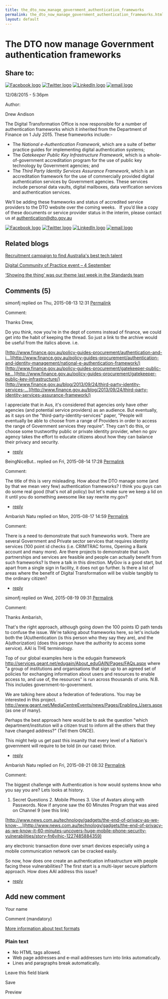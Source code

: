 ```yaml
---
title: the_dto_now_manage_government_authentication_frameworks
permalink: the_dto_now_manage_government_authentication_frameworks.html
layout: default
---
```

The DTO now manage Government authentication frameworks
=======================================================

Share to:
---------

[![Facebook logo](https://www.dto.gov.au/profiles/govcms/modules/features/govcms_share_links/images/facebook.png)](http://www.facebook.com/sharer.php?u=https%3A//www.dto.gov.au/blog/dto-now-manage-government-authentication-frameworks&t=The%20DTO%20now%20manage%20Government%20authentication%20frameworks%20 "Share on Facebook") [![Twitter logo](https://www.dto.gov.au/profiles/govcms/modules/features/govcms_share_links/images/twitter.png)](http://twitter.com/share?url=https%3A//www.dto.gov.au/blog/dto-now-manage-government-authentication-frameworks&text=The%20DTO%20now%20manage%20Government%20authentication%20frameworks%20 "Share this on Twitter") [![LinkedIn logo](https://www.dto.gov.au/profiles/govcms/modules/features/govcms_share_links/images/linkedin.png)](http://www.linkedin.com/shareArticle?mini=true&url=https%3A//www.dto.gov.au/blog/dto-now-manage-government-authentication-frameworks&title=The%20DTO%20now%20manage%20Government%20authentication%20frameworks%20&summary=The%20Digital%20Transformation%20Office%20is%20now%20responsible%20for%20a%20number%20of%20authentication%20frameworks%20which%20it%20inherited%20from%20the%20Department%20of%20Finance%20on%201%20July%202015.These%20frameworks%20include%3A-&source=Digital%20Transformation%20Office "Publish this post to LinkedIn") [![email logo](https://www.dto.gov.au/profiles/govcms/modules/features/govcms_share_links/images/email.png)](mailto:?subject=The%20DTO%20now%20manage%20Government%20authentication%20frameworks%20&body=https%3A//www.dto.gov.au/blog/dto-now-manage-government-authentication-frameworks "Share via email")

12/08/2015 - 5:36pm

Author: 

Drew Andison

The Digital Transformation Office is now responsible for a number of authentication frameworks which it inherited from the Department of Finance on 1 July 2015.
These frameworks include:-

-   The *National e-Authentication Framework*, which are a suite of better practice guides for implementing digital authentication systems;
-   The *Gatekeeper Public Key Infrastructure Framework*, which is a whole-of-government accreditation program for the use of public key technology by Government agencies; and
-   The *Third Party Identity Services Assurance Framework*, which is an accreditation framework for the use of commercially provided digital authentication services by Government agencies. These services include personal data vaults, digital mailboxes, data verification services and authentication services.

We’ll be adding these frameworks and status of accredited service providers to the DTO website over the coming weeks.  
If you’d like a copy of these documents or service provider status in the interim, please contact us at <authentication@dto.gov.au>

[![Facebook logo](https://www.dto.gov.au/profiles/govcms/modules/features/govcms_share_links/images/facebook.png)](http://www.facebook.com/sharer.php?u=https%3A//www.dto.gov.au/blog/dto-now-manage-government-authentication-frameworks&t=The%20DTO%20now%20manage%20Government%20authentication%20frameworks%20 "Share on Facebook") [![Twitter logo](https://www.dto.gov.au/profiles/govcms/modules/features/govcms_share_links/images/twitter.png)](http://twitter.com/share?url=https%3A//www.dto.gov.au/blog/dto-now-manage-government-authentication-frameworks&text=The%20DTO%20now%20manage%20Government%20authentication%20frameworks%20 "Share this on Twitter") [![LinkedIn logo](https://www.dto.gov.au/profiles/govcms/modules/features/govcms_share_links/images/linkedin.png)](http://www.linkedin.com/shareArticle?mini=true&url=https%3A//www.dto.gov.au/blog/dto-now-manage-government-authentication-frameworks&title=The%20DTO%20now%20manage%20Government%20authentication%20frameworks%20&summary=The%20Digital%20Transformation%20Office%20is%20now%20responsible%20for%20a%20number%20of%20authentication%20frameworks%20which%20it%20inherited%20from%20the%20Department%20of%20Finance%20on%201%20July%202015.These%20frameworks%20include%3A-&source=Digital%20Transformation%20Office "Publish this post to LinkedIn") [![email logo](https://www.dto.gov.au/profiles/govcms/modules/features/govcms_share_links/images/email.png)](mailto:?subject=The%20DTO%20now%20manage%20Government%20authentication%20frameworks%20&body=https%3A//www.dto.gov.au/blog/dto-now-manage-government-authentication-frameworks "Share via email")

Related blogs
-------------

[Recruitment campaign to find Australia's best tech talent](../node/foi_act_and_information_publication_scheme.md)

[Digital Community of Practice event – 4 September](../node/foi_act_and_information_publication_scheme.md)

[‘Showing the thing’ was our theme last week in the Standards team](../node/foi_act_and_information_publication_scheme.md)

Comments (5)
------------

simonfj replied on Thu, 2015-08-13 12:31 [Permalink](16foi_act_and_information_publication_scheme.md#comment-1686)

Comment: 

Thanks Drew,

Do you think, now you're in the dept of comms instead of finance, we could get into the habit of keeping the thread. So just a link to the archive would be useful from the italics above. i.e.

[http://www.finance.gov.au/policy-guides-procurement/authentication-and-i...](http://www.finance.gov.au/policy-guides-procurement/authentication-and-identity-management/national-e-authentication-framework/)
 [http://www.finance.gov.au/policy-guides-procurement/gatekeeper-public-ke...](http://www.finance.gov.au/policy-guides-procurement/gatekeeper-public-key-infrastructure/)
 [http://www.finance.gov.au/blog/2013/09/24/third-party-identity-services-...](http://www.finance.gov.au/blog/2013/09/24/third-party-identity-services-assurance-framework/)

I appreciate that in Aus, it's considered that agencies only have other agencies (and potential service providers) as an audience. But eventually, as it says on the "third-party-identity-services" paper, "People will eventually be able to choose from a range of Providers in order to access the range of Government services they require". They can't do this, or choose some trustworthy public or private identity provider, when no gov agency takes the effort to educate citizens about how they can balance their privacy and security.

-   [reply](https://www.dto.gov.au/comment/reply/1091/1686)

BeingNiceBut.. replied on Fri, 2015-08-14 17:28 [Permalink](1foi_act_and_information_publication_scheme.md#comment-1726)

Comment: 

The title of this is very misleading. How about the DTO manage some (and by that we mean very few) authentication frameworks? I think you guys can do some real good (that's not all policy) but let's make sure we keep a lid on it until you do something awesome like say rewrite my.gov?

-   [reply](https://www.dto.gov.au/comment/reply/1091/1726)

Ambarish Natu replied on Mon, 2015-08-17 14:59 [Permalink](1foi_act_and_information_publication_scheme.md#comment-1746)

Comment: 

There is a need to demonstrate that such frameworks work. There are several Government and Private sector services that requires identity services (100 point id checks (i.e. CRIMTRAC forms, Opening a Bank account and many more). Are there projects to demonstrate that such partnerships and services are feasible and people can actually benefit from such frameworks? Is there a talk in this direction. MyGov is a good start, but apart from a single sign in facility, it does not go further.
 Is there a list of areas where the benefit of Digital Transformation will be visible tangibly to the ordinary citizen?

-   [reply](https://www.dto.gov.au/comment/reply/1091/1746)

simonfj replied on Wed, 2015-08-19 09:31 [Permalink](1foi_act_and_information_publication_scheme.md#comment-1761)

Comment: 

Thanks Ambarish,

That's the right approach, although going down the 100 points ID path tends to confuse the issue. We're talking about frameworks here, so let's include both the (A)uthentication (is this person who they say they are), and the A(uthorization) (does this person have the authority to access some service). AAI is THE terminology.

Top of our global examples here is the edugain framework <http://services.geant.net/edugain/About_eduGAIN/Pages/FAQs.aspx> where "a group of institutions and organisations that sign up to an agreed set of policies for exchanging information about users and resources to enable access to, and use of, the resources" is run across thousands of unis. N.B. This includes government-to-government.

We are talking here about a federation of federations. You may be interested in this project. <http://www.geant.net/MediaCentreEvents/news/Pages/Enabling_Users.aspx> (as one of many).

Perhaps the best approach here would be to ask the question "which department/institution will a citizen trust to inform all the others that they have changed address?" (Tell them ONCE).

This might help us get past this insanity that every level of a Nation's government will require to be told (in our case) thrice.

-   [reply](https://www.dto.gov.au/comment/reply/1091/1761)

Ambarish Natu replied on Fri, 2015-08-21 08:32 [Permalink](1foi_act_and_information_publication_scheme.md#comment-1811)

Comment: 

The biggest challenge with Authentication is how would systems know who you say you are?
 Lets looks at history.
 1. Secret Questions 2. Mobile Phones 3. Use of Avatars along with Passwords.
 Now if anyone saw the 60 Minutes Program that was aired on Channel 9 (see this link)

[http://www.news.com.au/technology/gadgets/the-end-of-privacy-as-we-know-...](http://www.news.com.au/technology/gadgets/the-end-of-privacy-as-we-know-it-60-minutes-uncovers-huge-mobile-phone-security-vulnerabilities/story-fn6vihic-1227485884359)

any electronic transaction done over smart devices especially using a mobile communication network can be cracked easily.

So now, how does one create an authentication infrastructure with people facing these vulnerabilities? The first start is a multi-layer secure platform approach. How does AAI address this issue?

-   [reply](https://www.dto.gov.au/comment/reply/1091/1811)

Add new comment
---------------

Your name

Comment (mandatory)

[More information about text formats](../filter/foi_act_and_information_publication_scheme.md)

### Plain text

-   No HTML tags allowed.
-   Web page addresses and e-mail addresses turn into links automatically.
-   Lines and paragraphs break automatically.

Leave this field blank

Save

Preview

